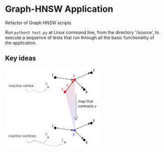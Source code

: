 # Graph-HNSW Application
Refactor of Graph HNSW scripts

Run ```python3 test.py``` at Linux command line, from the directory '/source', to execute a sequence of tests that run through all the basic functionality of the application.

## Key ideas
<img src="https://github.com/TYLERSFOSTER/Graph-HNSW/blob/main/documentation/material/inactive_vertices.jpg" alt="drawing" width="300"/>
